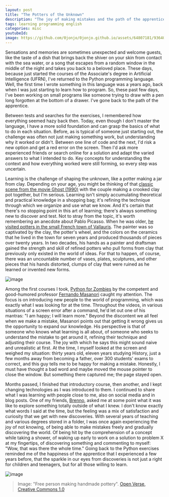 ```yaml
---
layout: post
title: "The Potters of the Unknown"
description: "The joy of making mistakes and the path of the apprentice."
tags: learning programming english
categories: misc
youtubeId:
image: https://github.com/0jonjo/0jonjo.github.io/assets/64807181/9364065b-f8c8-489c-a2e3-55bff1acd8c1
---
```


Sensations and memories are sometimes unexpected and welcome guests, like the taste of a dish that brings back the shiver on your skin from contact with the sea water, or a song that escapes from a random window in the middle of the night and takes you back to a beloved place. These days, because just started the courses of the Associate's degree in Artificial Intelligence (UFRN), I've returned to the Python programming language. Well, the first time I wrote something in this language was a years ago, back when I was just starting to learn how to program. So, these past few days, I've been working on small programs like someone trying to draw with a pen long forgotten at the bottom of a drawer. I've gone back to the path of the apprentice.

Between tests and searches for the exercises, I remembered how everything seemed hazy back then. Today, even though I don't master the language, I have a more solid foundation and can grasp the basics of what to do in each situation. Before, as is typical of someone just starting out, the challenge was often not just making something work, but understanding why it worked or didn't. Between one line of code and the next, I'd risk a new option and get a red error on the screen. Then I'd ask more experienced friends or search online for a solution and adapt the varied answers to what I intended to do. Key concepts for understanding the context and how everything worked were still forming, so every step was uncertain.

Learning is the challenge of shaping the unknown, like a potter making a jar from clay. Depending on your age, you might be thinking of that [classic scene from the movie Ghost (1990)](https://www.youtube.com/watch?v=zG5xlakL7kI) with the couple making a crooked clay pot together, but I'm serious. Learning isn't simply accumulating theoretical and practical knowledge in a shopping bag; it's refining the technique through which we organize and use what we know. And it's certain that there's no stopping point in this art of learning; there's always something new to discover and test. Not to stray from the topic, it's worth remembering an anecdote about Pablo Picasso. When he was older, [he visited potters in the small French town of Vallauris](https://baillygallery.com/exhibitions/104-picasso-and-the-art-of-ceramics-the-madoura-chapter/). The painter was so captivated by the clay, the potter's wheel, and the colors on the ceramics that he lived in the town for seven years and produced thousands of pieces over twenty years. In two decades, his hands as a painter and draftsman gained the strength and skill of refined potters who pull forms from clay that previously only existed in the world of ideas. For that to happen, of course, there was an uncountable number of vases, plates, sculptures, and other pieces that his hands distorted, clumps of clay that were ruined as he learned or invented new forms.

![image](https://github.com/0jonjo/0jonjo.github.io/assets/64807181/e2e238eb-f3f4-4828-85a3-48d87f226482)

Among the first courses I took, [Python for Zombies]((https://www.youtube.com/watch?v=YO58tXerKDc&list=PLUukMN0DTKCtbzhbYe2jdF4cr8MOWClXc)) by the competent and good-humored professor [Fernando Masanori](https://www.linkedin.com/in/fmasanori/) caught my attention. The focus is on introducing new people to the world of programming, which was exactly what I was looking for at the time. Throughout the videos, in various situations of a screen error after a command, he'd let out one of his mantras: "I am happy; I will learn more." Beyond the discontent we all feel when we make a mistake, Masanori points out that getting it wrong gives us the opportunity to expand our knowledge. His perspective is that of someone who knows what learning is all about, of someone who seeks to understand the mistake to get around it, refining their technique and adjusting their course. The joy with which he says this might sound naive and unrealistic at first. At the time, I myself looked at the screen and weighed my situation: thirty years old, eleven years studying History, just a few months away from becoming a father, over 300 students' exams to correct, and this guy tells me to be happy for making a mistake. Honestly, I must have thought a bad word and maybe moved the mouse pointer to close the window. But something there captured me; the page stayed open.

Months passed, I finished that introductory course, then another, and I kept changing technologies as I was introduced to them. I continued to share what I was learning with people close to me, also on social media and in blog posts. One of my friends, [Brenno](https://www.linkedin.com/in/brennovich/), asked me at some point what it was like to explore something totally outside of what I knew. I don't know exactly what words I said at the time, but the feeling was a mix of satisfaction and curiosity that we get with new discoveries. With several years of teaching and various degrees stored in a folder, I was once again experiencing the joy of not knowing, of being able to make mistakes freely and gradually discovering the world. Of being hit by the comprehension of a concept while taking a shower, of waking up early to work on a solution to problem X at my fingertips, of discovering something and commenting to myself: "Wow, that was there the whole time." Going back to the Python exercises reminded me of the happiness of the apprentice that I experienced a few years before, that the sparkle in our eyes from discoveries is not just a right for children and teenagers, but for all those willing to learn.

![image](https://github.com/0jonjo/0jonjo.github.io/assets/64807181/9364065b-f8c8-489c-a2e3-55bff1acd8c1)
>Image: "Free person making handmade pottery". [Open Verse, Creative Commons 1.0](https://www.rawpixel.com/image/5927428/photo-image-public-domain-art-free)
